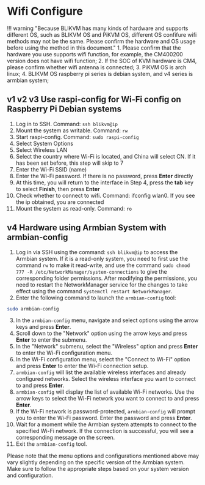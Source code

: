 # Wifi Configure

!!! warning "Because BLIKVM has many kinds of hardware and supports different OS, such as BLIKVM OS and PiKVM OS, different OS confifure wifi methods may not be the same. Please confirm the hardware and OS usage before using the method in this document."
    1. Please confirm that the hardware you use supports wifi function, for example, the CM400200 version does not have wifi function;
    2. If the SOC of KVM hardware is CM4, please confirm whether wifi antenna is connected;
    3. PiKVM OS is arch linux;
    4. BLIKVM OS raspberry pi series is debian system, and v4 series is armbian system;

## **v1 v2 v3 Use raspi-config for Wi-Fi config on Raspberry Pi Debian systems**

1. Log in to SSH. Command: `ssh blikvm@ip`
2. Mount the system as writable. Command: `rw`
3. Start raspi-config. Command: `sudo raspi-config`
4. Select System Options
5. Select Wireless LAN
6. Select the country where Wi-Fi is located, and China will select CN. If it has been set before, this step will skip to 7
7. Enter the Wi-Fi SSID (name)
8. Enter the Wi-Fi password. If there is no password, press **Enter** directly
9. At this time, you will return to the interface in Step 4, press the **tab** key to select **Finish**, then press **Enter**
10. Check whether to connect to wifi. Command: ifconfig wlan0. If you see the ip obtained, you are connected
11. Mount the system as read-only. Command: `ro`

## **v4 Hardware using Armbian System with armbian-config**
1. Log in via SSH using the command: `ssh blikvm@ip` to access the Armbian system. If it is a read-only system, you need to first use the command `rw` to make it read-write, and use the command `sudo chmod 777 -R /etc/NetworkManager/system-connections` to give the corresponding folder permissions. After modifying the permissions, you need to restart the NetworkManager service for the changes to take effect using the command `systemctl restart NetworkManager`.
2. Enter the following command to launch the `armbian-config` tool:

```bash
sudo armbian-config
```

3. In the `armbian-config` menu, navigate and select options using the arrow keys and press **Enter**.
4. Scroll down to the "Network" option using the arrow keys and press **Enter** to enter the submenu.
5. In the "Network" submenu, select the "Wireless" option and press **Enter** to enter the Wi-Fi configuration menu.
6. In the Wi-Fi configuration menu, select the "Connect to Wi-Fi" option and press **Enter** to enter the Wi-Fi connection setup.
7. `armbian-config` will list the available wireless interfaces and already configured networks. Select the wireless interface you want to connect to and press **Enter**.
8. `armbian-config` will display the list of available Wi-Fi networks. Use the arrow keys to select the Wi-Fi network you want to connect to and press **Enter**.
9. If the Wi-Fi network is password-protected, `armbian-config` will prompt you to enter the Wi-Fi password. Enter the password and press **Enter**.
10. Wait for a moment while the Armbian system attempts to connect to the specified Wi-Fi network. If the connection is successful, you will see a corresponding message on the screen.
11. Exit the `armbian-config` tool.

Please note that the menu options and configurations mentioned above may vary slightly depending on the specific version of the Armbian system. Make sure to follow the appropriate steps based on your system version and configuration.
